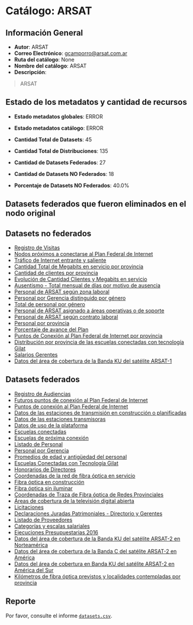 
# Catálogo: ARSAT

## Información General

- **Autor**: ARSAT
- **Correo Electrónico**: gcamporro@arsat.com.ar
- **Ruta del catálogo**: None
- **Nombre del catálogo**: ARSAT
- **Descripción**:

> ARSAT

## Estado de los metadatos y cantidad de recursos

- **Estado metadatos globales**: ERROR
- **Estado metadatos catálogo**: ERROR
- **Cantidad Total de Datasets**: 45
- **Cantidad Total de Distribuciones**: 135

- **Cantidad de Datasets Federados**: 27
- **Cantidad de Datasets NO Federados**: 18
- **Porcentaje de Datasets NO Federados**: 40.0%

## Datasets federados que fueron eliminados en el nodo original



## Datasets no federados

- [Registro de Visitas](None)
- [Nodos próximos a conectarse al Plan Federal de Internet](None)
- [Tráfico de Internet entrante y saliente](None)
- [Cantidad Total de Megabits en servicio por provincia](None)
- [Cantidad de clientes por provincia](None)
- [Evolución de Cantidad Clientes y Megabits en servicio](None)
- [Ausentismo - Total mensual de días por motivo de ausencia](None)
- [Personal de ARSAT según zona laboral](None)
- [Personal por Gerencia distinguido por género](None)
- [Total de personal por género](None)
- [Personal de ARSAT asignado a áreas operativas o de soporte](None)
- [Personal de ARSAT según contrato laboral](None)
- [Personal por provincia](None)
- [Porcentaje de avance del Plan](None)
- [Puntos de Conexión al Plan Federal de Internet por provincia](None)
- [Distribución por provincia de las escuelas conectadas con tecnología Gilat](None)
- [Salarios Gerentes](None)
- [Datos del área de cobertura de la Banda KU del satélite ARSAT-1](None)

## Datasets federados

- [Registro de Audiencias](None)
- [Futuros puntos de conexión al Plan Federal de Internet](None)
- [Puntos de conexión al Plan Federal de Internet](None)
- [Datos de las estaciones de transmisión en construcción o planificadas](None)
- [Datos de las estaciones transmisoras](None)
- [Datos de uso de la plataforma](None)
- [Escuelas conectadas](None)
- [Escuelas de próxima conexión](None)
- [Listado de Personal](None)
- [Personal por Gerencia](None)
- [Promedios de edad y antigüedad del personal](None)
- [Escuelas Conectadas con Tecnología Gilat](None)
- [Honorarios de Directores](None)
- [Coordenadas de la red de fibra óptica en servicio](None)
- [Fibra óptica en construcción](None)
- [Fibra óptica sin iluminar](None)
- [Coordenadas de Traza de Fibra óptica de Redes Provinciales](None)
- [Áreas de cobertura de la televisión digital abierta](None)
- [Licitaciones](None)
- [Declaraciones Juradas Patrimoniales - Directorio y Gerentes](None)
- [Listado de Proveedores](None)
- [Categorías y escalas salariales](None)
- [Ejecuciones Presupuestarias 2016](None)
- [Datos del área de cobertura de la Banda KU del satélite ARSAT-2 en Norteamérica](None)
- [Datos del área de cobertura de la Banda C del satélite ARSAT-2 en América](None)
- [Datos del área de cobertura en Banda KU del satélite ARSAT-2 en América del Sur](None)
- [Kilómetros de fibra óptica previstos y localidades contempladas por provincia](None)

## Reporte

Por favor, consulte el informe [`datasets.csv`](datasets.csv).
